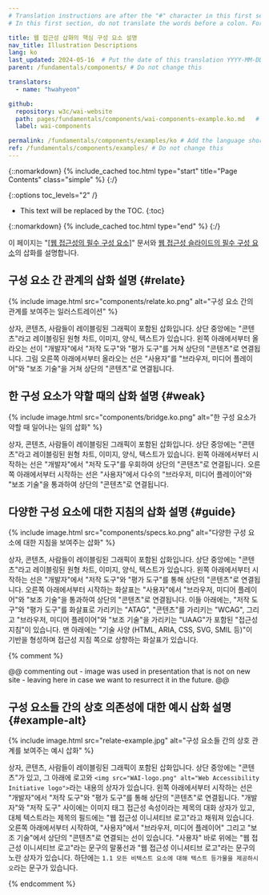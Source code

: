 ```yaml
---
# Translation instructions are after the "#" character in this first section. They are comments that do not show up in the web page. You do not need to translate the instructions after "#".
# In this first section, do not translate the words before a colon. For example, do not translate "title:". Do translate the text after "title:"

title: 웹 접근성 삽화의 핵심 구성 요소 설명
nav_title: Illustration Descriptions
lang: ko
last_updated: 2024-05-16  # Put the date of this translation YYYY-MM-DD (with month in the middle)
parent: /fundamentals/components/ # Do not change this

translators:
  - name: "hwahyeon"

github:
  repository: w3c/wai-website
  path: pages/fundamentals/components/wai-components-example.ko.md   # Add the language shortcode to the middle of the filename, for example: content/index.fr.md
  label: wai-components

permalink: /fundamentals/components/examples/ko # Add the language shortcode to the end; for example /path/to/file/fr
ref: /fundamentals/components/examples/ # Do not change this
---
```


{::nomarkdown}
{% include_cached toc.html type="start" title="Page Contents" class="simple" %}
{:/}

{::options toc_levels="2" /}

-   This text will be replaced by the TOC.
{:toc}

{::nomarkdown}
{% include_cached toc.html type="end" %}
{:/}

이 페이지는 "[[웹 접근성의 필수 구성 요소]](/fundamentals/components/)" 문서와 [웹 접근성 슬라이드의 필수 구성 요소](https://www.w3.org/WAI/intro/components-slides)의 삽화를 설명합니다.

## 구성 요소 간 관계의 삽화 설명 {#relate}

{% include image.html src="components/relate.ko.png" alt="구성 요소 간의 관계를 보여주는 일러스트레이션" %}

상자, 콘텐츠, 사람들이 레이블링된 그래픽이 포함된 삽화입니다. 상단 중앙에는 "콘텐츠"라고 레이블링된 원형 차트, 이미지, 양식, 텍스트가 있습니다. 왼쪽 아래에서부터 올라오는 선이 "개발자"에서 "저작 도구"와 "평가 도구"를 거쳐 상단의 "콘텐츠"로 연결됩니다. 그림 오른쪽 아래에서부터 올라오는 선은 "사용자"를 "브라우저, 미디어 플레이어"와 "보조 기술"을 거쳐 상단의 "콘텐츠"로 연결됩니다.

## 한 구성 요소가 약할 때의 삽화 설명 {#weak}

{% include image.html src="components/bridge.ko.png" alt="한 구성 요소가 약할 때 일어나는 일의 삽화" %}

상자, 콘텐츠, 사람들이 레이블링된 그래픽이 포함된 삽화입니다. 상단 중앙에는 "콘텐츠"라고 레이블링된 원형 차트, 이미지, 양식, 텍스트가 있습니다. 왼쪽 아래에서부터 시작하는 선은 "개발자"에서 "저작 도구"를 우회하여 상단의 "콘텐츠"로 연결됩니다. 오른쪽 아래에서부터 시작하는 선은 "사용자"에서 다수의 "브라우저, 미디어 플레이어"와 "보조 기술"을 통과하여 상단의 "콘텐츠"로 연결됩니다.

## 다양한 구성 요소에 대한 지침의 삽화 설명 {#guide}

{% include image.html src="components/specs.ko.png" alt="다양한 구성 요소에 대한 지침을 보여주는 삽화" %}

상자, 콘텐츠, 사람들이 레이블링된 그래픽이 포함된 삽화입니다. 상단 중앙에는 "콘텐츠"라고 레이블링된 원형 차트, 이미지, 양식, 텍스트가 있습니다. 왼쪽 아래에서부터 시작하는 선은 "개발자"에서 "저작 도구"와 "평가 도구"를 통해 상단의 "콘텐츠"로 연결됩니다. 오른쪽 아래에서부터 시작하는 화살표는 "사용자"에서 "브라우저, 미디어 플레이어"와 "보조 기술"을 통과하여 상단의 "콘텐츠"로 연결됩니다. 이들 아래에는, "저작 도구"와 "평가 도구"를 화살표로 가리키는 "ATAG", "콘텐츠"를 가리키는 "WCAG", 그리고 "브라우저, 미디어 플레이어"와 "보조 기술"을 가리키는 "UAAG"가 포함된 "접근성 지침"이 있습니다. 맨 아래에는 "기술 사양 (HTML, ARIA, CSS, SVG, SMIL 등)"이 기반을 형성하며 접근성 지침 쪽으로 상향하는 화살표가 있습니다.

{% comment %}

@@ commenting out - image was used in presentation that is not on new site - leaving here in case we want to resurrect it in the future. @@

## 구성 요소들 간의 상호 의존성에 대한 예시 삽화 설명 {#example-alt}

{% include image.html src="relate-example.jpg" alt="구성 요소들 간의 상호 관계를 보여주는 예시 삽화" %}

상자, 콘텐츠, 사람들이 레이블링된 그래픽이 포함된 삽화입니다. 상단 중앙에는 "콘텐츠"가 있고, 그 아래에 로고와 `<img src="WAI-logo.png" alt="Web Accessibility Initiative logo">`라는 내용의 상자가 있습니다. 왼쪽 아래에서부터 시작하는 선은 "개발자"에서 "저작 도구"와 "평가 도구"를 통해 상단의 "콘텐츠"로 연결됩니다. "개발자"와 "저작 도구" 사이에는 이미지 태그 접근성 속성이라는 제목의 대화 상자가 있고, 대체 텍스트라는 제목의 필드에는 "웹 접근성 이니셔티브 로고"라고 채워져 있습니다. 오른쪽 아래에서부터 시작하여, "사용자"에서 "브라우저, 미디어 플레이어" 그리고 "보조 기술"에서 상단의 "콘텐츠"로 연결되는 선이 있습니다. "사용자" 바로 위에는 "웹 접근성 이니셔티브 로고"라는 문구의 말풍선과 "웹 접근성 이니셔티브 로고"라는 문구의 노란 상자가 있습니다. 하단에는 `1.1 모든 비텍스트 요소에 대해 텍스트 등가물을 제공하시오`라는 문구가 있습니다. 

{% endcomment %}

